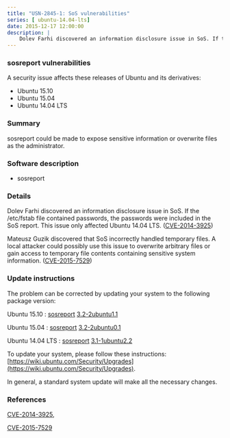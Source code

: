 ```yaml
---
title: "USN-2845-1: SoS vulnerabilities"
series: [ ubuntu-14.04-lts]
date: 2015-12-17 12:00:00
description: |
    Dolev Farhi discovered an information disclosure issue in SoS. If the /etc/fstab file contained passwords, the passwords were included in the SoS report. This issue only affected Ubuntu 14.04 LTS. ([CVE-2014-3925](http://people.ubuntu.com/~ubuntu-security/cve/CVE-2014-3925))
--- 
```

 
 


### sosreport vulnerabilities

A security issue affects these releases of Ubuntu and its derivatives:

* Ubuntu 15.10
* Ubuntu 15.04
* Ubuntu 14.04 LTS

### Summary

sosreport could be made to expose sensitive information or overwrite files as the administrator.

### Software description

* sosreport 

### Details

Dolev Farhi discovered an information disclosure issue in SoS. If the /etc/fstab file contained passwords, the passwords were included in the SoS report. This issue only affected Ubuntu 14.04 LTS. ([CVE-2014-3925](http://people.ubuntu.com/~ubuntu-security/cve/CVE-2014-3925))

Mateusz Guzik discovered that SoS incorrectly handled temporary files. A local attacker could possibly use this issue to overwrite arbitrary files or gain access to temporary file contents containing sensitive system information. ([CVE-2015-7529](http://people.ubuntu.com/~ubuntu-security/cve/CVE-2015-7529)) 

### Update instructions

The problem can be corrected by updating your system to the following package version:

Ubuntu 15.10
 : [sosreport](https://launchpad.net/ubuntu/+source/sosreport) <span> [3.2-2ubuntu1.1](https://launchpad.net/ubuntu/+source/sosreport/3.2-2ubuntu1.1) </span> 

Ubuntu 15.04
 : [sosreport](https://launchpad.net/ubuntu/+source/sosreport) <span> [3.2-2ubuntu0.1](https://launchpad.net/ubuntu/+source/sosreport/3.2-2ubuntu0.1) </span> 

Ubuntu 14.04 LTS
 : [sosreport](https://launchpad.net/ubuntu/+source/sosreport) <span> [3.1-1ubuntu2.2](https://launchpad.net/ubuntu/+source/sosreport/3.1-1ubuntu2.2) </span> 

To update your system, please follow these instructions: [https://wiki.ubuntu.com/Security/Upgrades](https://wiki.ubuntu.com/Security/Upgrades).

In general, a standard system update will make all the necessary changes. 

### References

 
 [CVE-2014-3925](http://people.ubuntu.com/~ubuntu-security/cve/CVE-2014-3925), 

 [CVE-2015-7529](http://people.ubuntu.com/~ubuntu-security/cve/CVE-2015-7529)
 

